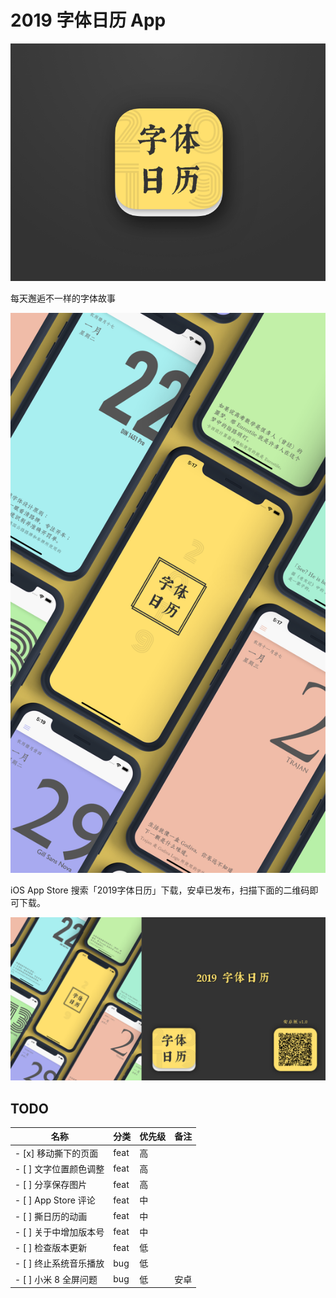 # 2019 字体日历 App

![Logo](./design/logo.png)

每天邂逅不一样的字体故事

![Design](./design/all.png)

iOS App Store 搜索「2019字体日历」下载，安卓已发布，扫描下面的二维码即可下载。

![Android](./design/android.png)

## TODO

| 名称                            | 分类    | 优先级 | 备注 |
|--------------------------------|---------|------|------|
| - [x] 移动撕下的页面              | feat    | 高    |     |
| - [ ] 文字位置颜色调整             | feat    | 高    |     |
| - [ ] 分享保存图片                | feat    | 高    |     |
| - [ ] App Store 评论             | feat    | 中    |     |
| - [ ] 撕日历的动画                | feat    | 中    |     |
| - [ ] 关于中增加版本号             | feat    | 中    |     |
| - [ ] 检查版本更新                | feat    | 低    |     |
| - [ ] 终止系统音乐播放             | bug     | 低    |     |
| - [ ] 小米 8 全屏问题             | bug     | 低    | 安卓 |
